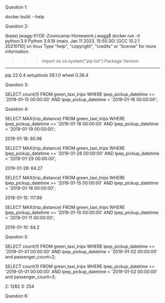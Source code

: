 
Question 1:

docker build --help



Question 2:

(base) jwagg-lt1:DE-Zoomcamp-Homework j.wagg$ docker run -it python:3.9
Python 3.9.16 (main, Jan 11 2023, 15:55:30) 
[GCC 10.2.1 20210110] on linux
Type "help", "copyright", "credits" or "license" for more information.
>>> import os 
>>> os.system("pip list")
Package    Version
---------- -------
pip        22.0.4
setuptools 58.1.0
wheel      0.38.4



Question 3:

SELECT count(1) FROM green_taxi_trips WHERE lpep_pickup_datetime >= '2019-01-15 00:00:00'
       AND lpep_pickup_datetime <  '2019-01-16 00:00:00';



Question 4:

SELECT MAX(trip_distance) FROM green_taxi_trips WHERE lpep_pickup_datetime >= '2019-01-18 00:00:00'
       AND lpep_pickup_datetime <  '2019-01-19 00:00:00';

2019-01-18: 80.96

SELECT MAX(trip_distance) FROM green_taxi_trips WHERE lpep_pickup_datetime >= '2019-01-28 00:00:00'
       AND lpep_pickup_datetime <  '2019-01-29 00:00:00';

2019-01-28: 64.27

SELECT MAX(trip_distance) FROM green_taxi_trips WHERE lpep_pickup_datetime >= '2019-01-15 00:00:00'
       AND lpep_pickup_datetime <  '2019-01-16 00:00:00';

2019-01-15: 117.99

SELECT MAX(trip_distance) FROM green_taxi_trips WHERE lpep_pickup_datetime >= '2019-01-10 00:00:00'
       AND lpep_pickup_datetime <  '2019-01-11 00:00:00';

2019-01-10: 64.2

Question 5:

SELECT count(1) FROM green_taxi_trips WHERE lpep_pickup_datetime >= '2019-01-01 00:00:00'
       AND lpep_pickup_datetime <  '2019-01-02 00:00:00' and passenger_count=2;

SELECT count(1) FROM green_taxi_trips WHERE lpep_pickup_datetime >= '2019-01-01 00:00:00'
       AND lpep_pickup_datetime <  '2019-01-02 00:00:00' and passenger_count=3;


2: 1282  3: 254


Question 6:
